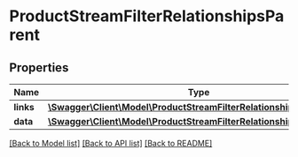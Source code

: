 # ProductStreamFilterRelationshipsParent

## Properties
Name | Type | Description | Notes
------------ | ------------- | ------------- | -------------
**links** | [**\Swagger\Client\Model\ProductStreamFilterRelationshipsParentLinks**](ProductStreamFilterRelationshipsParentLinks.md) |  | [optional] 
**data** | [**\Swagger\Client\Model\ProductStreamFilterRelationshipsParentData**](ProductStreamFilterRelationshipsParentData.md) |  | [optional] 

[[Back to Model list]](../../README.md#documentation-for-models) [[Back to API list]](../../README.md#documentation-for-api-endpoints) [[Back to README]](../../README.md)

